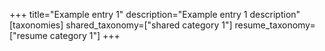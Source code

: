 +++
title="Example entry 1"
description="Example entry 1 description"
[taxonomies]
shared_taxonomy=["shared category 1"]
resume_taxonomy=["resume category 1"]
+++

